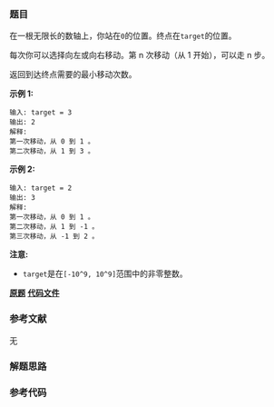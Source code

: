 ### 题目
在一根无限长的数轴上，你站在`0`的位置。终点在`target`的位置。

每次你可以选择向左或向右移动。第 n 次移动（从 1 开始），可以走 n 步。

返回到达终点需要的最小移动次数。

**示例 1:**

    
    
    输入: target = 3
    输出: 2
    解释:
    第一次移动，从 0 到 1 。
    第二次移动，从 1 到 3 。
    

**示例 2:**

    
    
    输入: target = 2
    输出: 3
    解释:
    第一次移动，从 0 到 1 。
    第二次移动，从 1 到 -1 。
    第三次移动，从 -1 到 2 。
    

**注意:**

  * `target`是在`[-10^9, 10^9]`范围中的非零整数。

 **[原题](https://leetcode-cn.com/problems/reach-a-number/)**    **[代码文件]()**


### 参考文献
无

### 解题思路




### 参考代码

```go


```




